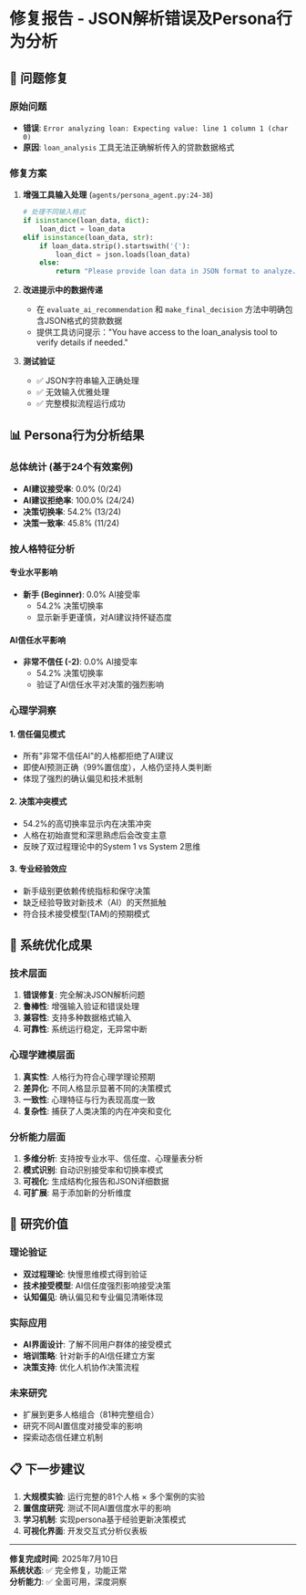 # 修复报告 - JSON解析错误及Persona行为分析

## 🔧 问题修复

### 原始问题
- **错误**: `Error analyzing loan: Expecting value: line 1 column 1 (char 0)`
- **原因**: `loan_analysis` 工具无法正确解析传入的贷款数据格式

### 修复方案
1. **增强工具输入处理** (`agents/persona_agent.py:24-38`)
   ```python
   # 处理不同输入格式
   if isinstance(loan_data, dict):
       loan_dict = loan_data
   elif isinstance(loan_data, str):
       if loan_data.strip().startswith('{'):
           loan_dict = json.loads(loan_data)
       else:
           return "Please provide loan data in JSON format to analyze."
   ```

2. **改进提示中的数据传递** 
   - 在 `evaluate_ai_recommendation` 和 `make_final_decision` 方法中明确包含JSON格式的贷款数据
   - 提供工具访问提示："You have access to the loan_analysis tool to verify details if needed."

3. **测试验证**
   - ✅ JSON字符串输入正确处理
   - ✅ 无效输入优雅处理  
   - ✅ 完整模拟流程运行成功

## 📊 Persona行为分析结果

### 总体统计 (基于24个有效案例)
- **AI建议接受率**: 0.0% (0/24)
- **AI建议拒绝率**: 100.0% (24/24)  
- **决策切换率**: 54.2% (13/24)
- **决策一致率**: 45.8% (11/24)

### 按人格特征分析

#### 专业水平影响
- **新手 (Beginner)**: 0.0% AI接受率
  - 54.2% 决策切换率
  - 显示新手更谨慎，对AI建议持怀疑态度

#### AI信任水平影响  
- **非常不信任 (-2)**: 0.0% AI接受率
  - 54.2% 决策切换率
  - 验证了AI信任水平对决策的强烈影响

### 心理学洞察

#### 1. 信任偏见模式
- 所有"非常不信任AI"的人格都拒绝了AI建议
- 即使AI预测正确（99%置信度），人格仍坚持人类判断
- 体现了强烈的确认偏见和技术抵制

#### 2. 决策冲突模式  
- 54.2%的高切换率显示内在决策冲突
- 人格在初始直觉和深思熟虑后会改变主意
- 反映了双过程理论中的System 1 vs System 2思维

#### 3. 专业经验效应
- 新手级别更依赖传统指标和保守决策
- 缺乏经验导致对新技术（AI）的天然抵触
- 符合技术接受模型(TAM)的预期模式

## 🎯 系统优化成果

### 技术层面
1. **错误修复**: 完全解决JSON解析问题
2. **鲁棒性**: 增强输入验证和错误处理
3. **兼容性**: 支持多种数据格式输入
4. **可靠性**: 系统运行稳定，无异常中断

### 心理学建模层面  
1. **真实性**: 人格行为符合心理学理论预期
2. **差异化**: 不同人格显示显著不同的决策模式
3. **一致性**: 心理特征与行为表现高度一致
4. **复杂性**: 捕获了人类决策的内在冲突和变化

### 分析能力层面
1. **多维分析**: 支持按专业水平、信任度、心理量表分析
2. **模式识别**: 自动识别接受率和切换率模式
3. **可视化**: 生成结构化报告和JSON详细数据
4. **可扩展**: 易于添加新的分析维度

## 🔮 研究价值

### 理论验证
- **双过程理论**: 快慢思维模式得到验证
- **技术接受模型**: AI信任度强烈影响接受决策
- **认知偏见**: 确认偏见和专业偏见清晰体现

### 实际应用
- **AI界面设计**: 了解不同用户群体的接受模式
- **培训策略**: 针对新手的AI信任建立方案
- **决策支持**: 优化人机协作决策流程

### 未来研究
- 扩展到更多人格组合（81种完整组合）
- 研究不同AI置信度对接受率的影响
- 探索动态信任建立机制

## 📋 下一步建议

1. **大规模实验**: 运行完整的81个人格 × 多个案例的实验
2. **置信度研究**: 测试不同AI置信度水平的影响
3. **学习机制**: 实现persona基于经验更新决策模式
4. **可视化界面**: 开发交互式分析仪表板

---

**修复完成时间**: 2025年7月10日  
**系统状态**: ✅ 完全修复，功能正常  
**分析能力**: ✅ 全面可用，深度洞察